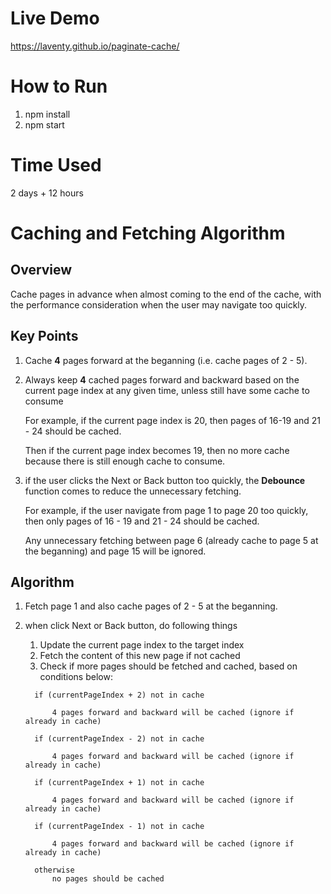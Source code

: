 # Live Demo
  https://laventy.github.io/paginate-cache/
# How to Run
  1. npm install
  2. npm start

# Time Used
  2 days + 12 hours

# Caching and Fetching Algorithm

## Overview
Cache pages in advance when almost coming to the end of the cache, with the performance consideration when the user may navigate too quickly.

## Key Points
  1. Cache **4** pages forward at the beganning (i.e. cache pages of 2 - 5).
  2. Always keep **4** cached pages forward and backward based on the current       page index at any given time, unless still have some cache to consume

     For example, if the current page index is 20, then pages of 16-19 and 21 - 24 should be cached.

     Then if the current page index becomes 19, then no more cache because there is still enough cache to consume.
  3. if the user clicks the Next or Back button too quickly, the **Debounce** function comes to reduce the unnecessary fetching.

     For example, if the user navigate from page 1 to page 20 too quickly, then only pages of 16 - 19 and 21 - 24 should be cached. 
     
     Any unnecessary fetching between page 6 (already cache to page 5 at the beganning) and page 15 will be ignored.

## Algorithm
  1. Fetch page 1 and also cache pages of 2 - 5 at the beganning.
  2. when click Next or Back button, do following things
      1) Update the current page index to the target index
      2) Fetch the content of this new page if not cached
      3) Check if more pages should be fetched and cached, based on conditions below:
        ```
          if (currentPageIndex + 2) not in cache

              4 pages forward and backward will be cached (ignore if already in cache)
        ```

        ```
          if (currentPageIndex - 2) not in cache

              4 pages forward and backward will be cached (ignore if already in cache)
        ```

        ```
          if (currentPageIndex + 1) not in cache

              4 pages forward and backward will be cached (ignore if already in cache)
        ```
        ```
          if (currentPageIndex - 1) not in cache

              4 pages forward and backward will be cached (ignore if already in cache)
        ```
        ```
          otherwise
              no pages should be cached
        ```

        
  


